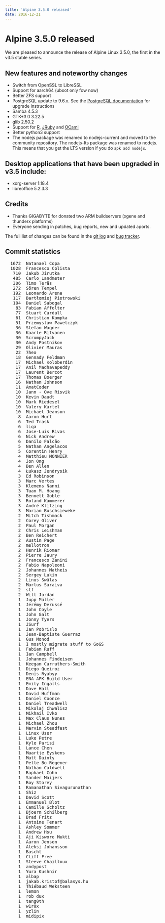 ```yaml
---
title: 'Alpine 3.5.0 released'
date: 2016-12-21
---
```


# Alpine 3.5.0 released

We are pleased to announce the release of Alpine Linux 3.5.0, the first in
the v3.5 stable series.

## New features and noteworthy changes

- Switch from OpenSSL to LibreSSL
- Support for aarch64 (uboot only fow now)
- Better ZFS support
- PostgreSQL update to 9.6.x. See the [PostgreSQL documentation][0] for upgrade
  instructions
- Samba 4.5.3
- GTK+3.0 3.22.5
- glib 2.50.2
- Support for [R][1], [JRuby][2] and [OCaml][3]
- Better python3 support
- The nodejs package was renamed to nodejs-current and moved to the community
  repository. The nodejs-lts package was renamed to nodejs. This means that
  you get the LTS version if you do `apk add nodejs`.

[0]: https://www.postgresql.org/docs/9.6/static/upgrading.html
[1]: https://www.r-project.org/
[2]: http://jruby.org/
[3]: http://www.ocaml.org/

## Desktop applications that have been upgraded in v3.5 include:

- xorg-server 1.18.4
- libreoffice 5.2.3.3

## Credits

- Thanks GIGABYTE for donated two ARM buildservers (xgene and thunderx platforms)
- Everyone sending in patches, bug reports, new and updated aports.

The full list of changes can be found in the
[git log](http://git.alpinelinux.org/cgit/aports/log/?h=v3.5.0) and
[bug tracker](http://bugs.alpinelinux.org/versions/107).

## Commit statistics

<pre>
  1672	Natanael Copa
  1028	Francesco Colista
   710	Jakub Jirutka
   485	Carlo Landmeter
   306	Timo Teräs
   272	Sören Tempel
   192	Leonardo Arena
   117	Bartłomiej Piotrowski
   104	Daniel Sabogal
    83	Fabian Affolter
    77	Stuart Cardall
    61	Christian Kampka
    51	Przemyslaw Pawelczyk
    36	Stefan Wagner
    36	Kaarle Ritvanen
    30	ScrumpyJack
    30	Andy Postnikov
    29	Olivier Mauras
    22	7heo
    18	Gennady Feldman
    17	Michael Koloberdin
    17	Anil Madhavapeddy
    17	Laurent Bercot
    17	Thomas Boerger
    16	Nathan Johnson
    11	AmatCoder
    10	Jann - Ove Risvik
    10	Kevin Daudt
    10	Mark Riedesel
    10	Valery Kartel
    10	Michael Jeanson
     8	Aaron Hurt
     6	Ted Trask
     6	liqa
     6	Jose-Luis Rivas
     6	Nick Andrew
     6	Danilo Falcão
     5	Nathan Angelacos
     5	Corentin Henry
     4	Matthieu MONNIER
     4	Jon Ong
     4	Ben Allen
     4	Łukasz Jendrysik
     3	Ed Robinson
     3	Marc Vertes
     3	Klemens Nanni
     3	Tuan M. Hoang
     3	Bennett Goble
     3	Roland Kammerer
     3	André Klitzing
     3	Marian Buschsieweke
     2	Mitch Tishmack
     2	Corey Oliver
     2	Paul Morgan
     2	Chris Leishman
     2	Ben Reichert
     2	Austin Page
     2	mellotron
     2	Henrik Riomar
     2	Pierre Jaury
     2	Francesco Zanini
     2	Fabio Napoleoni
     2	Johannes Matheis
     2	Sergey Lukin
     2	Linus Swälas
     2	Marlus Saraiva
     2	stf
     2	Will Jordan
     1	Jupp Müller
     1	Jérémy Derussé
     1	John Coyle
     1	John Galt
     1	Jonny Tyers
     1	JSurf
     1	Jan Pobrislo
     1	Jean-Baptiste Guerraz
     1	Gus Monod
     1	I mostly migrate stuff to GoGS
     1	Fabian Ruff
     1	Ian Campbell
     1	Johannes Findeisen
     1	Keegan Carruthers-Smith
     1	Diego Queiroz
     1	Denis Ryabyy
     1	ENA APK Build User
     1	Emily Ingalls
     1	Dave Hall
     1	David Huffman
     1	Daniel Coonce
     1	Daniel Treadwell
     1	Mikolaj Chwalisz
     1	Mikhail Ivko
     1	Max Claus Nunes
     1	Michael Zhou
     1	Marvin Steadfast
     1	Linux User
     1	Luke Petre
     1	Kyle Parisi
     1	Lance Chen
     1	Maartje Eyskens
     1	Matt Dainty
     1	Pelle Bo Regener
     1	Nathan Caldwell
     1	Raphael Cohn
     1	Sander Maijers
     1	Roy Storey
     1	Ramanathan Sivagurunathan
     1	Shiz
     1	David Scott
     1	Emmanuel Blot
     1	Camille Scholtz
     1	Bjoern Schilberg
     1	Brad Fritz
     1	Antoine Tenart
     1	Ashley Sommer
     1	Andrew Hsu
     1	Aji Kisworo Mukti
     1	Aaron Jensen
     1	Aleksi Johansson
     1	Bascht
     1	Cliff Free
     1	Steeve Chailloux
     1	andypost
     1	Yura Kushnir
     1	albap
     1	jakab.kristof@balasys.hu
     1	Thiébaud Weksteen
     1	lemon
     1	rob dux
     1	tang0th
     1	w1r0x
     1	yzlin
     1	midipix
</pre>

